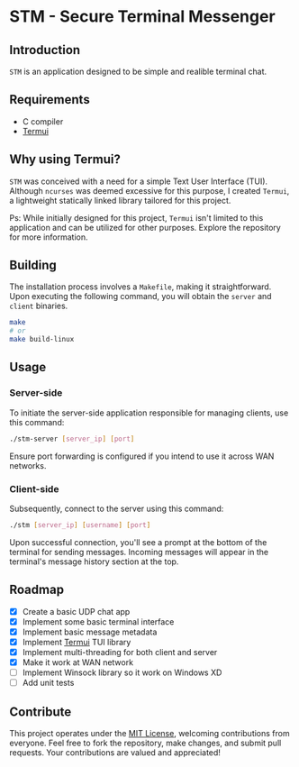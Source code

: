 # STM - Secure Terminal Messenger

## Introduction

`STM` is an application designed to be simple and realible terminal chat.

## Requirements

- C compiler
- [Termui](https://github.com/Anthhon/termui)

## Why using Termui?

`STM` was conceived with a need for a simple Text User Interface (TUI). Although `ncurses` was deemed excessive for this purpose, I created `Termui`, a lightweight statically linked library tailored for this project.

Ps: While initially designed for this project, `Termui` isn't limited to this application and can be utilized for other purposes. Explore the repository for more information.

## Building

The installation process involves a `Makefile`, making it straightforward. Upon executing the following command, you will obtain the `server` and `client` binaries.

```bash
make
# or
make build-linux
```

## Usage

### Server-side

To initiate the server-side application responsible for managing clients, use this command:

```bash
./stm-server [server_ip] [port]
```

Ensure port forwarding is configured if you intend to use it across WAN networks.

### Client-side

Subsequently, connect to the server using this command:

```bash
./stm [server_ip] [username] [port]
```

Upon successful connection, you'll see a prompt at the bottom of the terminal for sending messages. Incoming messages will appear in the terminal's message history section at the top.

## Roadmap

- [X] Create a basic UDP chat app
- [X] Implement some basic terminal interface
- [X] Implement basic message metadata
- [X] Implement [Termui](https://github.com/Anthhon/termui) TUI library
- [X] Implement multi-threading for both client and server
- [X] Make it work at WAN network
- [ ] Implement Winsock library so it work on Windows XD
- [ ] Add unit tests

## Contribute

This project operates under the [MIT License](./LICENSE), welcoming contributions from everyone. Feel free to fork the repository, make changes, and submit pull requests. Your contributions are valued and appreciated!
